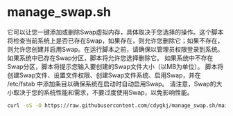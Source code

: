 # manage_swap.sh
它可以让您一键添加或删除Swap虚拟内存，具体取决于您选择的操作。这个脚本将检查当前系统上是否已存在Swap，如果存在，则允许您删除它；如果不存在，则允许您创建并启用Swap。在运行脚本之前，请确保以管理员权限登录到系统。
如果系统中已存在Swap分区，脚本将允许您选择删除它。
如果系统中不存在Swap分区，脚本将提示您输入要创建的Swap文件大小（以MB为单位）。
脚本将创建Swap文件、设置文件权限、创建Swap文件系统、启用Swap，并在 /etc/fstab 中添加条目以确保系统在启动时自动启用Swap。
请注意，Swap的大小取决于您的系统性能和需求，不要过度使用Swap，以免影响性能。
```bash
curl -sS -O https://raw.githubusercontent.com/cdygkj/manage_swap.sh/main/manage.swap.sh && chmod +x manage.swap.sh && ./manage.swap.sh
```
